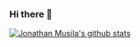 ### Hi there 👋

[![Jonathan Musila's github stats](https://github-readme-stats.vercel.app/api?username=clean-G&count_private=true&show_icons=true&theme=dracula)](https://github.com/clean-G/github-readme-stats)
